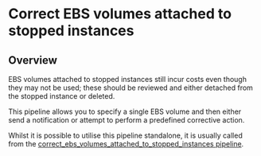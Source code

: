 # Correct EBS volumes attached to stopped instances

## Overview

EBS volumes attached to stopped instances still incur costs even though they may not be used; these should be reviewed and either detached from the stopped instance or deleted.

This pipeline allows you to specify a single EBS volume and then either send a notification or attempt to perform a predefined corrective action.

Whilst it is possible to utilise this pipeline standalone, it is usually called from the [correct_ebs_volumes_attached_to_stopped_instances pipeline](https://hub.flowpipe.io/mods/turbot/aws-thrifty/pipelines/aws_thrifty.pipeline.correct_ebs_volumes_attached_to_stopped_instances).